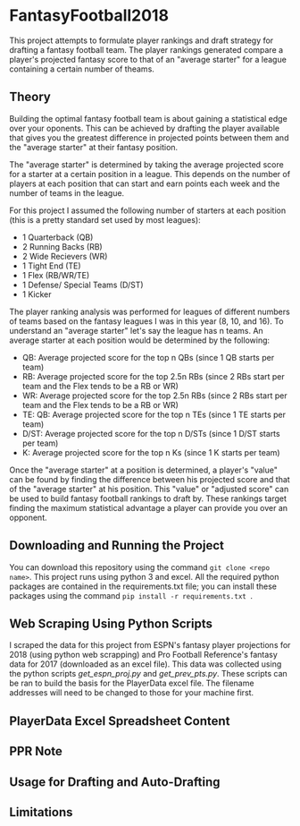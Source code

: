 # FantasyFootball2018
This project attempts to formulate player rankings and draft strategy for drafting a fantasy football team. The player rankings generated compare a player's projected fantasy score to that of an "average starter" for a league containing a certain number of theams.

## Theory
Building the optimal fantasy football team is about gaining a statistical edge over your oponents. This can be achieved by drafting the player available that gives you the greatest difference in projected points between them and the "average starter" at their fantasy position.

The "average starter" is determined by taking the average projected score for a starter at a certain position in a league. This depends on the number of players at each position that can start and earn points each week and the number of teams in the league. 

For this project I assumed the following number of starters at each position (this is a pretty standard set used by most leagues):
* 1 Quarterback (QB)
* 2 Running Backs (RB)
* 2 Wide Recievers (WR)
* 1 Tight End (TE)
* 1 Flex (RB/WR/TE)
* 1 Defense/ Special Teams (D/ST)
* 1 Kicker 

The player ranking analysis was performed for leagues of different numbers of teams based on the fantasy leagues I was in this year (8, 10, and 16). To understand an "average starter" let's say the league has n teams. An average starter at each position would be determined by the following:
* QB: Average projected score for the top n QBs (since 1 QB starts per team)
* RB: Average projected score for the top 2.5n RBs (since 2 RBs start per team and the Flex tends to be a RB or WR)
* WR: Average projected score for the top 2.5n RBs (since 2 RBs start per team and the Flex tends to be a RB or WR)
* TE: QB: Average projected score for the top n TEs (since 1 TE starts per team)
* D/ST: Average projected score for the top n D/STs (since 1 D/ST starts per team)
* K: Average projected score for the top n Ks (since 1 K starts per team)

Once the "average starter" at a position is determined, a player's "value" can be found by finding the difference between his projected score and that of the "average starter" at his position. This "value" or "adjusted score" can be used to build fantasy football rankings to draft by. These rankings target finding the maximum statistical advantage a player can provide you over an opponent. 

## Downloading and Running the Project
You can download this repository using the command `git clone <repo name>`. This project runs using python 3 and excel. All the required python packages are contained in the requirements.txt file; you can install these packages using the command `pip install -r requirements.txt `.

## Web Scraping Using Python Scripts
I scraped the data for this project from ESPN's fantasy player projections for 2018 (using python web scrapping) and Pro Football Reference's fantasy data for 2017 (downloaded as an excel file). This data was collected using the python scripts *get_espn_proj.py* and *get_prev_pts.py*. These scripts can be ran to build the basis for the PlayerData excel file. The filename addresses will need to be changed to those for your machine first.

## PlayerData Excel Spreadsheet Content


## PPR Note

## Usage for Drafting and Auto-Drafting

## Limitations
